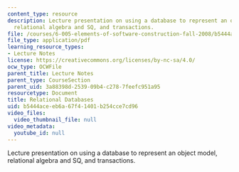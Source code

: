 ```yaml
---
content_type: resource
description: Lecture presentation on using a database to represent an object model,
  relational algebra and SQ, and transactions.
file: /courses/6-005-elements-of-software-construction-fall-2008/b5444aceeb6a67f41401b254cce7cd96_MIT6_005f08_lec22.pdf
file_type: application/pdf
learning_resource_types:
- Lecture Notes
license: https://creativecommons.org/licenses/by-nc-sa/4.0/
ocw_type: OCWFile
parent_title: Lecture Notes
parent_type: CourseSection
parent_uid: 3a88398d-2539-09b4-c278-7feefc951a95
resourcetype: Document
title: Relational Databases
uid: b5444ace-eb6a-67f4-1401-b254cce7cd96
video_files:
  video_thumbnail_file: null
video_metadata:
  youtube_id: null
---
```

Lecture presentation on using a database to represent an object model, relational algebra and SQ, and transactions.